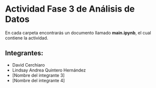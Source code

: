 # Actividad Fase 3 de Análisis de Datos

En cada carpeta encontrarás un documento llamado **main.ipynb**, el cual contiene la actividad.

## Integrantes: 
- David Cerchiaro
- Lindsay Andrea Quintero Hernández 
- [Nombre del integrante 3]
- [Nombre del integrante 4]
